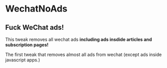 # WechatNoAds

## Fuck WeChat ads!

This tweak removes all wechat ads **including ads insdide articles and subscription pages!**

The first tweak that removes almost all ads from wechat (except ads inside javascript apps.)
